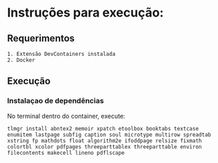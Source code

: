 # Instruções para execução:
## Requerimentos
    1. Extensão DevContainers instalada
    2. Docker
## Execução

### Instalaçao de dependências
No terminal dentro do container, execute:
```
tlmgr install abntex2 memoir xpatch etoolbox booktabs textcase enumitem lastpage subfig caption soul microtype multirow spreadtab xstring fp mathdots float algorithm2e ifoddpage relsize fixmath colortbl xcolor pdfpages threeparttablex threeparttable environ  filecontents makecell lineno pdflscape
```